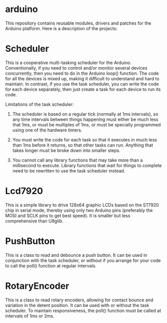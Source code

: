 arduino
=======

This repository contains reusable modules, drivers and patches for the Arduino platform. Here is a description of the
projects:

Scheduler
=========
This is a cooperative multi-tasking scheduler for the Arduino. Conventionally, if you need to control and/or monitor
several devices concurrently, then you need to do in the Arduino loop() function. The code for all the devices is mixed
up, making it difficult to understand and hard to maintain. In contrast, if you use the task scheduler, you can write
the code for each device separately, then just create a task for each device to run its code.

Limitations of the task scheduler:

1. The scheduler is based on a regular tick (normally at 1ms intervals), so any time intervals between things happening
must either be much less that 1ms, or must be multiples of 1ms, or must be specially programmed using one of the
hardware timers.

2. You must write the code for each task so that it executes in much less than 1ms before it returns, so that other
tasks can run. Anything that takes longer must be broke down into smaller steps.

3. You cannot call any library functions that may take more than a millisecond to execute. Library functions that wait
for things to complete need to be rewritten to use the task scheduler instead.

Lcd7920
=======
This is a simple library to drive 128x64 graphic LCDs based on the ST7920 chip in serial mode, thereby using only two
Arduino pins (preferably the MOSI and SCLK pins to get best speed). It is smaller but less comprehensive than U8glib.

PushButton
==========
This is a class to read and debounce a push button. It can be used in conjunction with the task scheduler, or without
if you arrange for your code to call the poll() function at regular intervals.

RotaryEncoder
=============
This is a class to read rotary encoders, allowing for contact bounce and variation in the detent position. It can be
used with or without the task scheduler. To maintain responsiveness, the poll() function must be called at intervals
of 1ms or 2ms.
